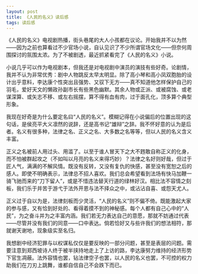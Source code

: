 ```yaml
---
layout: post
title: 《人民的名义》读后感
tags: 读后感
---
```



《人民的名义》电视剧热播，街头巷尾的大人小孩都在议论。开始我并不以为然——因为之前也算看过不少官场小说，自认见识了不少所谓官场文化——但奈何周围探讨的氛围太浓。为了不被剧透，最近抓紧看完了《人民的名义》小说。

小说几乎可以作为电视剧本，但我还是对电视剧中演员的演技有些好奇。论剧情，我并不认为非常优秀：剧中人物跳反太早太明显。除了高小琴和高小凤双胞胎的设计出乎意料，李达康个性突出且强势、又驭下无方——真不知道他怎样保护自己的羽毛，爱好天文的懒政孙副市长有些黑色幽默。其余人物或正派、或被腐蚀、或老谋深算、或矢志不移、或左右摇摆，算不得有血有肉，过于面孔化，顶多算个典型形象。

我现在好奇是为什么要定名曰“人民的名义”。模糊记得在小说偏后的位置出现的这句话，是侯亮平大义凛然的说辞，还是高书记“雄辩”之辞。我不怀好意的认为是后者。名义有很多种，法律之名、正义之名、大多数之名等等，但以人民的名义含义丰富。

正义之名被前人用过头、用滥了。以至于谁人冒天下之大不韪敢自称正义的化身，而不怕被群起攻之（不如叫以月亮的名义来得巧妙）？法律之名好则好哉，但过于匠人气，满满的不解风情。既没有反转，又没有复仇的快感，甚至没有宽恕之后的感人。即使不明确表示，法律总不招人喜欢。我们总会希望看到法场有快马加鞭一骑飞驰而来的“刀下留人”，或是不惜违法替天行道的绿林好汉。相比法不容情之刻板，我们乐于并苦于游弋于法外开恩与法不择众之中，或沾沾自喜、或怨天尤人。

正义过于自以为是，法律刻板而少灵活，“人民的名义”则不偏不倚。既能激起大家的参与感，又有恰到好处的、看得着摸不到的神秘感。每个人都有自己心中的“人民”，为之奋斗并为之丰富内涵。我们若无力表达自己的意愿，那就不妨通过代表——尽管并没有我们的同意——口中表达。倘若恰好又与些许我们的想法相符，那就谢天谢地，现象级实至名归。

我想剧中经济犯罪与以权谋私仅仅是要反映的一部分问题，甚至是表层的问题。需要注意到郑西坡诗人终于被半挟持地走上了上访的路，李达康努力维持的经济形势下官生凋蔽。法外容情也罢，钻法律空子也罢，以人民的名义也罢，不可控的权力助我们在刀刃上跳舞，谁都自信自己不会跌下而已。

